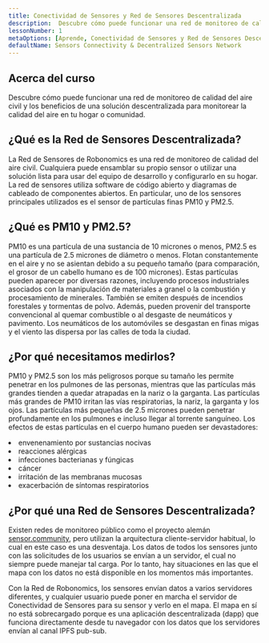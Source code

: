 ```yaml
---
title: Conectividad de Sensores y Red de Sensores Descentralizada
description:  Descubre cómo puede funcionar una red de monitoreo de calidad del aire civil y los beneficios de una solución descentralizada para monitorear la calidad del aire en tu hogar o comunidad.
lessonNumber: 1
metaOptions: [Aprende, Conectividad de Sensores y Red de Sensores Descentralizada]
defaultName: Sensors Connectivity & Decentralized Sensors Network
---
```


## Acerca del curso

Descubre cómo puede funcionar una red de monitoreo de calidad del aire civil y los beneficios de una solución descentralizada para monitorear la calidad del aire en tu hogar o comunidad.

## ¿Qué es la Red de Sensores Descentralizada?

La Red de Sensores de Robonomics es una red de monitoreo de calidad del aire civil. Cualquiera puede ensamblar su propio sensor o utilizar una solución lista para usar del equipo de desarrollo y configurarlo en su hogar. La red de sensores utiliza software de código abierto y diagramas de cableado de componentes abiertos. En particular, uno de los sensores principales utilizados es el sensor de partículas finas PM10 y PM2.5.


## ¿Qué es PM10 y PM2.5?

PM10 es una partícula de una sustancia de 10 micrones o menos, PM2.5 es una partícula de 2.5 micrones de diámetro o menos. Flotan constantemente en el aire y no se asientan debido a su pequeño tamaño (para comparación, el grosor de un cabello humano es de 100 micrones). Estas partículas pueden aparecer por diversas razones, incluyendo procesos industriales asociados con la manipulación de materiales a granel o la combustión y procesamiento de minerales. También se emiten después de incendios forestales y tormentas de polvo. Además, pueden provenir del transporte convencional al quemar combustible o al desgaste de neumáticos y pavimento. Los neumáticos de los automóviles se desgastan en finas migas y el viento las dispersa por las calles de toda la ciudad.

## ¿Por qué necesitamos medirlos?

PM10 y PM2.5 son los más peligrosos porque su tamaño les permite penetrar en los pulmones de las personas, mientras que las partículas más grandes tienden a quedar atrapadas en la nariz o la garganta. Las partículas más grandes de PM10 irritan las vías respiratorias, la nariz, la garganta y los ojos. Las partículas más pequeñas de 2.5 micrones pueden penetrar profundamente en los pulmones e incluso llegar al torrente sanguíneo. Los efectos de estas partículas en el cuerpo humano pueden ser devastadores:

<List>

<li>envenenamiento por sustancias nocivas</li>
<li>reacciones alérgicas</li>
<li>infecciones bacterianas y fúngicas</li>
<li>cáncer</li>
<li>irritación de las membranas mucosas</li>
<li>exacerbación de síntomas respiratorios</li>

</List>

## ¿Por qué una Red de Sensores Descentralizada?

Existen redes de monitoreo público como el proyecto alemán [sensor.community](https://sensor.community), pero utilizan la arquitectura cliente-servidor habitual, lo cual en este caso es una desventaja. Los datos de todos los sensores junto con las solicitudes de los usuarios se envían a un servidor, el cual no siempre puede manejar tal carga. Por lo tanto, hay situaciones en las que el mapa con los datos no está disponible en los momentos más importantes.

Con la Red de Robonomics, los sensores envían datos a varios servidores diferentes, y cualquier usuario puede poner en marcha el servidor de Conectividad de Sensores para su sensor y verlo en el mapa. El mapa en sí no está sobrecargado porque es una aplicación descentralizada (dapp) que funciona directamente desde tu navegador con los datos que los servidores envían al canal IPFS pub-sub.